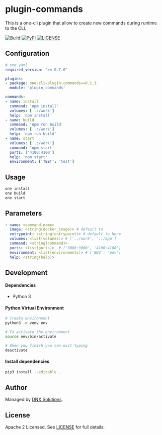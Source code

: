 # plugin-commands

This is a one-cli plugin that allow to create new commands during runtime to the CLI.

![Build](https://github.com/DNXLabs/plugin-commands/workflows/Build/badge.svg)
[![PyPI](https://badge.fury.io/py/one-cli-plugin-commands.svg)](https://pypi.python.org/pypi/one-cli-plugin-commands/)
[![LICENSE](https://img.shields.io/github/license/DNXLabs/plugin-commands)](https://github.com/DNXLabs/plugin-commands/blob/master/LICENSE)

## Configuration

```yaml
# one.yaml
required_version: ">= 0.7.0"

plugins:
- package: one-cli-plugin-commands==0.1.3
  module: 'plugin_commands'

commands:
- name: install
  command: 'npm install'
  volumes: ['.:/work']
  help: 'npm install'
- name: build
  command: 'npm run build'
  volumes: ['.:/work']
  help: 'npm run build'
- name: start
  volumes: ['.:/work']
  command: 'npm start'
  ports: ['4100:4100']
  help: 'npm start'
  environment: ['TEST': 'test']
```

## Usage

```bash
one install
one build
one start
```

## Parameters

```yaml
- name: <command_name>
  image: <string(docker_image)> # default to
  entrypoint: <string(entrypoint)> # default to None
  volumes: <list(volumes)> # ['.:/work', '.:/app']
  command: <string(command)>
  ports: <list(ports)>  # ['3000:3000', '4100:4100']
  environment: <list(environments)> # ['ENV': 'env']
  help: <string(help)>
```

## Development

#### Dependencies

- Python 3

#### Python Virtual Environment

```bash
# Create environment
python3 -m venv env

# To activate the environment
source env/bin/activate

# When you finish you can exit typing
deactivate
```

#### Install dependencies

```bash
pip3 install --editable .
```

## Author

Managed by [DNX Solutions](https://github.com/DNXLabs).

## License

Apache 2 Licensed. See [LICENSE](https://github.com/DNXLabs/plugin-commands/blob/master/LICENSE) for full details.